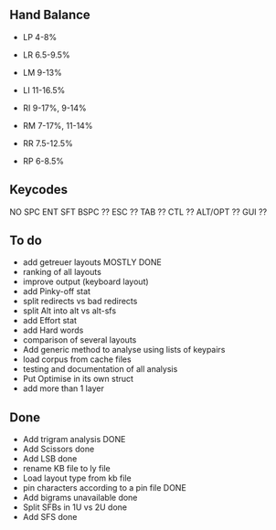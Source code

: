 Hand Balance
------------

  - LP 4-8%
  - LR 6.5-9.5% 
  - LM 9-13%
  - LI 11-16.5%

  - RI 9-17%, 9-14%
  - RM 7-17%, 11-14%
  - RR 7.5-12.5%
  - RP 6-8.5%

Keycodes
--------

NO
SPC
ENT
SFT
BSPC ??
ESC ??
TAB ??
CTL ??
ALT/OPT ??
GUI ??

To do
-----
  - add getreuer layouts MOSTLY DONE
  - ranking of all layouts
  - improve output (keyboard layout)
  - add Pinky-off stat
  - split redirects vs bad redirects
  - split Alt into alt vs alt-sfs
  - add Effort stat
  - add Hard words
  - comparison of several layouts
  - Add generic method to analyse using lists of keypairs
  - load corpus from cache files
  - testing and documentation of all analysis
  - Put Optimise in its own struct
  - add more than 1 layer

Done
----
  - Add trigram analysis DONE
  - Add Scissors done
  - Add LSB done
  - rename KB file to ly file
  - Load layout type from kb file
  - pin characters according to a pin file DONE
  - Add bigrams unavailable done
  - Split SFBs in 1U vs 2U done
  - Add SFS done

